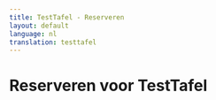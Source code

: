 ```yaml
---
title: TestTafel - Reserveren
layout: default
language: nl
translation: testtafel
---
```


<div class="row">
	<div class="container">
		<h1>Reserveren voor TestTafel</h1>
    </div>
</div>
